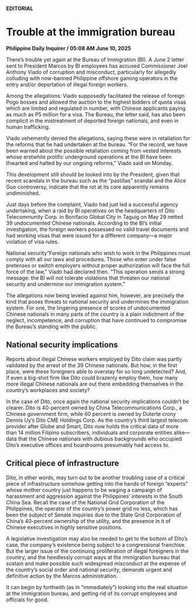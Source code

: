 **EDITORIAL**

# Trouble at the immigration bureau

****Philippine Daily Inquirer / 05:08 AM June 10, 2025****



There’s trouble yet again at the Bureau of Immigration (BI). A June 2 letter sent to President Marcos by BI employees has accused Commissioner Joel Anthony Viado of corruption and misconduct, particularly for allegedly colluding with now-banned Philippine offshore gaming operators in the entry and/or deportation of illegal foreign workers.

Among the allegations: Viado supposedly facilitated the release of foreign Pogo bosses and allowed the auction to the highest bidders of quota visas which are limited and regulated in number, with Chinese applicants paying as much as P5 million for a visa. The Bureau, the letter said, has also been complicit in the mistreatment of deported foreign nationals, and even in human trafficking.

Viado vehemently denied the allegations, saying these were in retaliation for the reforms that he had undertaken at the bureau. “For the record, we have been warned about the possible retaliation coming from vested interests whose erstwhile prolific underground operations at the BI have been thwarted and halted by our ongoing reforms,” Viado said on Monday.

This development still should be looked into by the President, given that recent scandals in the bureau such as the “pastillas” scandal and the Alice Guo controversy, indicate that the rot at its core apparently remains undiminished.

Just days before the complaint, Viado had just led a successful agency undertaking, when a raid by BI operatives on the headquarters of Dito Telecommunity Corp. in Bonifacio Global City in Taguig on May 29 netted 39 undocumented Chinese nationals. According to the BI’s initial investigation, the foreign workers possessed no valid travel documents and had working visas that were issued for a different company—a major violation of visa rules.

National security“Foreign nationals who wish to work in the Philippines must comply with all our laws and procedures. Those who enter under false pretenses or switch employers without proper authorization will face the full force of the law,” Viado had declared then. “This operation sends a strong message: the BI will not tolerate violations that threaten our national security and undermine our immigration system.”

The allegations now being leveled against him, however, are precisely the kind that poses threats to national security and undermines the immigration system. For one, the lingering presence of scores of undocumented Chinese nationals in many parts of the country is a plain indictment of the neglect, incompetence, and corruption that have continued to compromise the Bureau’s standing with the public.

## National security implications

Reports about illegal Chinese workers employed by Dito claim was partly validated by the arrest of the 39 Chinese nationals. But how, in the first place, were these foreigners able to overstay for so long undetected? And, if even a big-shot firm like Dito could brazenly employ them, how many more illegal Chinese nationals are out there embedding themselves in the country’s workplaces and society?

In the case of Dito, once again the national security implications couldn’t be clearer. Dito is 40-percent owned by China Telecommunications Corp., a Chinese government firm, while 60 percent is owned by Duterte crony Dennis Uy’s Dito CME Holdings Corp. As the country’s third largest telecom provider after Globe and Smart, Dito now holds the critical data of more than 14 million Filipino subscribers, individuals and corporate entities alike—data that the Chinese nationals with dubious backgrounds who occupied Dito’s executive offices and boardrooms presumably had access to.

## Critical piece of infrastructure

Dito, in other words, may turn out to be another troubling case of a critical piece of infrastructure somehow getting into the hands of foreign “experts” whose mother country just happens to be waging a campaign of harassment and aggression against the Philippines’ interests in the South China Sea. Recall the case of the National Grid Corporation of the Philippines, the operator of the country’s power grid no less, which has been the subject of Senate inquiries due to the State Grid Corporation of China’s 40-percent ownership of the utility, and the presence in it of Chinese executives in highly sensitive positions.

A legislative investigation may also be needed to get to the bottom of Dito’s case, the company’s existence being subject to a congressional franchise. But the larger issue of the continuing proliferation of illegal foreigners in the country, and the heedlessly corrupt ways at the immigration bureau that sustain and make possible such widespread misconduct at the expense of the country’s social order and national security, demands urgent and definitive action by the Marcos administration.

It can begin by forthwith (as in “immediately”) looking into the real situation at the immigration bureau, and getting rid of its corrupt employees and officials for good.